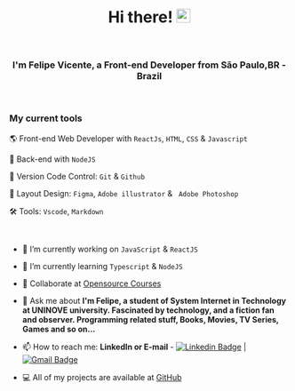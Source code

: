 
<h1 align="center">Hi there! <img src="https://media.giphy.com/media/hvRJCLFzcasrR4ia7z/giphy.gif" width="25px"></h1>
 <br>
 <h3 align="center">
  I'm Felipe Vicente, a Front-end Developer from São Paulo,BR - Brazil
  </h3>

 <br>
 
 ### My current tools
🌎 Front-end Web Developer with `ReactJs`, `HTML`, `CSS` & `Javascript`

📡 Back-end with `NodeJS`

🧰 Version Code Control: `Git` & `Github`

🎨 Layout Design: `Figma`, `Adobe illustrator` & ` Adobe Photoshop`

🛠️ Tools: `Vscode`, `Markdown`

 <br>
 
- 🚀  I’m currently working on `JavaScript` & `ReactJS`
- 🌱 I’m currently learning `Typescript` & `NodeJS`
- 👯 Collaborate at [Opensource Courses](https://web-opensources-courses.vercel.app)
- 💬 Ask me about **I'm Felipe, a student of System Internet in Technology at UNINOVE university. Fascinated by technology, and a fiction fan and observer. Programming related stuff, Books, Movies, TV Series, Games and so on...**
- 📫 How to reach me: **LinkedIn or E-mail** - [![Linkedin Badge](https://img.shields.io/badge/-FelipeVicente-blue?style=flat-square&logo=Linkedin&logoColor=white&link=https://www.linkedin.com/in/felipe-gomes-vicente/)](https://www.linkedin.com/in/felipe-gomes-vicente/) 
| 
[![Gmail Badge](https://img.shields.io/badge/-FelipeVicente-c14438?style=flat-square&logo=Gmail&logoColor=white&link=mailto:felipegomes.vicente2@gmail.com)](mailto:felipegomes.vicente2@gmail.com)

- 💻 All of my projects are available at [GitHub](https://github.com/felipe-gomes-vicente/)


<br>



